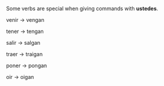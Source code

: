 Some verbs are special when giving commands with **ustedes**.


venir -> vengan

tener -> tengan

salir -> salgan

traer -> traigan

poner -> pongan

oir -> oigan
